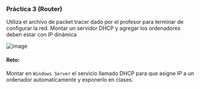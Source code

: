 ### Práctica 3 (Router)

Utiliza el archivo de packet tracer dado por el profesor para terminar de configurar la red.
Montar un servidor DHCP y agregar los ordenadores deben estar con IP dinámica

![image](https://github.com/calles/GII_Redes/assets/22343642/2c8fba11-012b-4aab-9c5b-6d6ce46c30c7)


#### Reto:
Montar en ```Windows Server``` el servicio llamado DHCP para que asigne IP a un ordenador automaticamente y exponerlo en clases.
